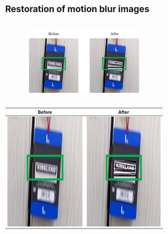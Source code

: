 <br>
<h1>Restoration of motion blur images</h1>
<br>

<p align="center">
  <img src="Images/1_Demonstration.jpg" width="70%" height="70%">
</p>

<br>








| Before      |After        |
:-------------------------:|:-------------------------:
<img src="Images/1_Before.jpg" width="350" height="350"> | <img src="Images/1_After.jpg" width="350" height="350">

  
